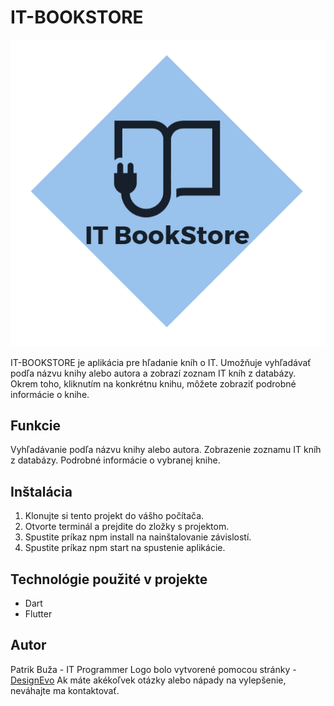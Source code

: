 # IT-BOOKSTORE
![Alt logo](images/logo_storebook.png "Logo IT-BookStore")

IT-BOOKSTORE je aplikácia pre hľadanie kníh o IT. Umožňuje vyhľadávať podľa názvu knihy alebo autora a zobrazí zoznam IT kníh z databázy. Okrem toho, kliknutím na konkrétnu knihu, môžete zobraziť podrobné informácie o knihe.

## Funkcie
Vyhľadávanie podľa názvu knihy alebo autora.
Zobrazenie zoznamu IT kníh z databázy.
Podrobné informácie o vybranej knihe.

## Inštalácia
1. Klonujte si tento projekt do vášho počítača.
2. Otvorte terminál a prejdite do zložky s projektom.
3. Spustite príkaz npm install na nainštalovanie závislostí.
4. Spustite príkaz npm start na spustenie aplikácie.

## Technológie použité v projekte
- Dart
- Flutter

## Autor
Patrik Buža - IT Programmer
Logo bolo vytvorené pomocou stránky - [DesignEvo](https://www.designevo.com/)
Ak máte akékoľvek otázky alebo nápady na vylepšenie, neváhajte ma kontaktovať.